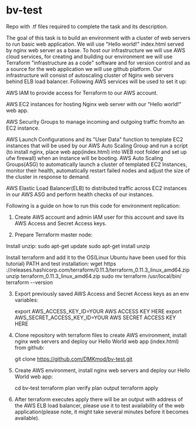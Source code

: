 # bv-test
Repo with .tf files required to complete the task and its description. 

The goal of this task is to build an environment with a cluster of web servers to run basic web application. We will use   "Hello world!" index.html served by nginx web server as a base. To host our infrastructure we will use AWS cloud services, for creating and building our environment we will use Terraform "infrastructure as a code" software and for version control and as a source for the web application we will use github platform.
Our infrastructure will consist of autoscaling cluster of Nginx web servers behind ELB load balancer. Following AWS services will be used to set it up: 

AWS IAM to provide access for Terraform to our AWS account.

AWS EC2 instances for hosting Nginx web server with our "Hello world!" web app.

AWS Security Groups to manage incoming and outgoing traffic from/to an EC2 instance.

AWS Launch Configurations and its "User Data" function to template EC2 instances that will be used by our AWS Auto Scaling Group and run a script (to install nginx, place web app(index.html) into WEB root folder and set up ufw firewall) when an instance will be booting. 
AWS Auto Scaling Groups(ASG) to automatically launch a cluster of templated EC2 Instances, monitor their health, automatically restart failed nodes and adjust the size of the cluster in response to demand.

AWS Elastic Load Balancer(ELB) to distributed traffic across EC2 instances in our AWS ASG and perform health checks of our instances.

Following is a guide on how to run this code for environment replication:

1. Create AWS account and admin IAM user for this account and save its AWS Access and Secret Access keys. 

2. Prepare Terraform master node:
  
  Install unzip: 
  sudo apt-get update
  sudo apt-get install unzip
  
  Install terraform and add it to the OS(Linux Ubuntu have been used for this 	tutorial) PATH and test installation:
  wget https ://releases.hashicorp.com/terraform/0.11.3/terraform_0.11.3_linux_amd64.zip
  unzip  terraform_0.11.3_linux_amd64.zip
  sudo mv terraform /usr/local/bin/
  terraform --version
  
3. Export previously saved AWS Access and Secret Access keys as an env variables:
    
    export AWS_ACCESS_KEY_ID=YOUR AWS ACCESS KEY HERE
    export AWS_SECRET_ACCESS_KEY_ID=YOUR AWS SECRET ACCESS KEY HERE

4. Clone repository with  terraform files to create AWS environment, install nginx web servers and deploy our Hello World web app (index.html) from github:

    git clone https://github.com/DMKmod/bv-test.git

5. Create AWS environment, install nginx web servers and deploy our Hello World web app:

    cd bv-test
    terraform plan
    verify plan output 
    terraform apply

5. After terraform executes apply there will be an output with address of the AWS ELB load balancer, please use it to test availability of the web application(please note, it might take several minutes before it becomes available).  
